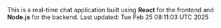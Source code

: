 This is a real-time chat application built using **React** for the frontend and **Node.js** for the backend.
Last updated: Tue Feb 25 08:11:03 UTC 2025
